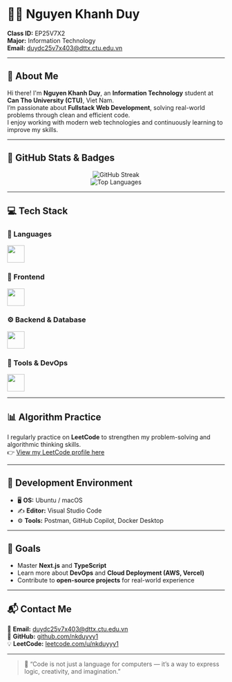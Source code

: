 # 👨‍💻 Nguyen Khanh Duy

**Class ID:** EP25V7X2  
**Major:** Information Technology  
**Email:** duydc25v7x403@dttx.ctu.edu.vn  

---

## 🌟 About Me

Hi there! I'm **Nguyen Khanh Duy**, an **Information Technology** student at **Can Tho University (CTU)**, Viet Nam.  
I’m passionate about **Fullstack Web Development**, solving real-world problems through clean and efficient code.  
I enjoy working with modern web technologies and continuously learning to improve my skills.

---

## 🧩 GitHub Stats & Badges

<p align="center">
  <img src="https://github-readme-streak-stats.herokuapp.com/?user=nkduyyy1&theme=tokyonight" alt="GitHub Streak" />
  <br/>
  <img src="https://github-readme-stats.vercel.app/api/top-langs/?username=nkduyyy1&layout=compact&theme=tokyonight" alt="Top Languages" />
</p>

---

## 💻 Tech Stack

### 🧠 Languages
<p align="left">
  <img src="https://skillicons.dev/icons?i=js,ts" height="40" />
</p>

### 🧩 Frontend
<p align="left">
  <img src="https://skillicons.dev/icons?i=react,nextjs" height="40" />
</p>

### ⚙️ Backend & Database
<p align="left">
  <img src="https://skillicons.dev/icons?i=nodejs,express,nest,postgres,mongodb" height="40" />
</p>

### 🧰 Tools & DevOps
<p align="left">
  <img src="https://skillicons.dev/icons?i=git,github,docker,nginx,vscode" height="40" />
</p>

---

## 📊 Algorithm Practice

I regularly practice on **LeetCode** to strengthen my problem-solving and algorithmic thinking skills.  
👉 [View my LeetCode profile here](https://leetcode.com/u/nkduyyy1/)

---

## 🧰 Development Environment

- 🖥️ **OS:** Ubuntu / macOS  
- ✍️ **Editor:** Visual Studio Code  
- ⚙️ **Tools:** Postman, GitHub Copilot, Docker Desktop  

---

## 🎯 Goals

- Master **Next.js** and **TypeScript**  
- Learn more about **DevOps** and **Cloud Deployment (AWS, Vercel)**  
- Contribute to **open-source projects** for real-world experience  

---

## 📬 Contact Me

📧 **Email:** duydc25v7x403@dttx.ctu.edu.vn  
🐙 **GitHub:** [github.com/nkduyyy1](https://github.com/nkduyyy1)  
💡 **LeetCode:** [leetcode.com/u/nkduyyy1](https://leetcode.com/u/nkduyyy1/)  

---

> 💬 “Code is not just a language for computers — it’s a way to express logic, creativity, and imagination.”
